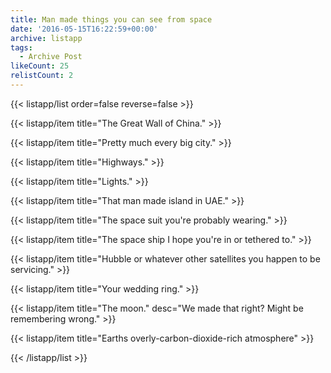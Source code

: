 ```yaml
---
title: Man made things you can see from space
date: '2016-05-15T16:22:59+00:00'
archive: listapp
tags: 
  - Archive Post
likeCount: 25
relistCount: 2
---
```



{{< listapp/list order=false reverse=false >}}

   {{< listapp/item title="The Great Wall of China." >}}

   {{< listapp/item title="Pretty much every big city." >}}

   {{< listapp/item title="Highways." >}}

   {{< listapp/item title="Lights." >}}

   {{< listapp/item title="That man made island in UAE." >}}

   {{< listapp/item title="The space suit you're probably wearing." >}}

   {{< listapp/item title="The space ship I hope you're in or tethered to." >}}

   {{< listapp/item title="Hubble or whatever other satellites you happen to be servicing." >}}

   {{< listapp/item title="Your wedding ring." >}}

   {{< listapp/item title="The moon."
      desc="We made that right? Might be remembering wrong." >}}

   {{< listapp/item title="Earths overly-carbon-dioxide-rich atmosphere" >}}

{{< /listapp/list >}}

